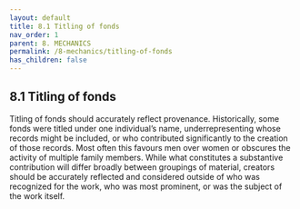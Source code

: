 ```yaml
---
layout: default
title: 8.1 Titling of fonds
nav_order: 1
parent: 8. MECHANICS
permalink: /8-mechanics/titling-of-fonds
has_children: false
---
```


## 8.1 Titling of fonds

Titling of fonds should accurately reflect provenance. Historically, some fonds were titled under one individual’s name, underrepresenting whose records might be included, or who contributed significantly to the creation of those records. Most often this favours men over women or obscures the activity of multiple family members. While what constitutes a substantive contribution will differ broadly between groupings of material, creators should be accurately reflected and considered outside of who was recognized for the work, who was most prominent, or was the subject of the work itself.
